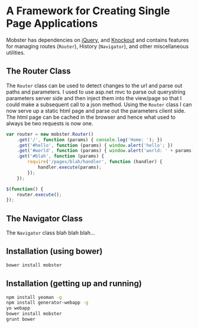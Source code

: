 # A Framework for Creating Single Page Applications

Mobster has dependencies on [jQuery](http://jquery.com/), and [Knockout](http://knockoutjs.com/) and contains features for managing routes (<code>Router</code>), History (<code>Navigator</code>), and other miscellaneous utilities.

## The Router Class

The <code>Router</code> class can be used to detect changes to the url and parse out paths and parameters. I used to use asp.net mvc
to parse out querystring parameters server side and then inject them into the view/page so that I could make a subsequent
call to a json method. Using the <code>Router</code> class I can now serve up a static html page and parse out the parameters client side.
The html page can be cached in the browser and hence what used to always be two requests is now one.

```javascript
var router = new mobster.Router()
    .get('/', function (params) { console.log('Home: '); })
    .get('#hello', function (params) { window.alert('hello'; })
    .get('#world', function (params) { window.alert('world: ' + params['text']); })
    .get('#blah', function (params) { 
        require('/pages/blah/handler', function (handler) {
            handler.execute(params);
        });
    });

$(function() {
    router.execute();
});
```
## The Navigator Class

The <code>Navigator</code> class blah blah blah...

## Installation (using bower)

```bash
bower install mobster
```

## Installation (getting up and running)

```bash
npm install yeoman -g
npm install generator-webapp -g
yo webapp
bower install mobster
grunt bower
```
